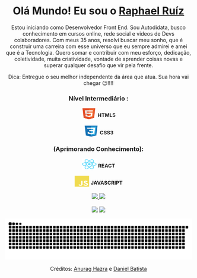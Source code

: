 <div>
  <h1 align="center">
    Olá Mundo! Eu sou o 
    <a href="https://www.linkedin.com/in/raphael-ru%C3%ADz-208b1a16a/">Raphael Ruíz</a>
  </h1>
  <p align="center">
    Estou iniciando como Desenvolvedor Front End. Sou Autodidata, busco conhecimento em cursos online, rede social e videos de Devs colaboradores. Com meus 35 anos, resolvi buscar meu sonho, que é construir uma carreira com esse universo que eu sempre admirei e amei que é a Tecnologia. Quero somar e contribuir com meu esforço, dedicação, coletividade, muita criatividade, vontade de aprender coisas novas e superar qualquer desafio que vir pela frente.
  </p>
  <p align="center">
    Dica: Entregue o seu melhor independente da área que atua. Sua hora vai chegar 😉️!!!!
  </p>
</div>

<h3 align="center">
  <p>Nível Intermediário :</p>
  <p>
    <img align="center" alt="HTML" height="30" width="40" src="https://raw.githubusercontent.com/devicons/devicon/master/icons/html5/html5-original.svg">
    <sub>HTML5</sub>
  </p>
  <p>
    <img align="center" alt="CSS" height="30" width="40" src="https://raw.githubusercontent.com/devicons/devicon/master/icons/css3/css3-original.svg">
    <sub>CSS3</sub>
  </p>
</h3>

<h3 align="center">
  <p>(Aprimorando Conhecimento):</p>
 <p>
  <img align="center" alt="React" height="30" width="40" src="https://raw.githubusercontent.com/devicons/devicon/master/icons/react/react-original.svg">
  <sub>REACT</sub>
 </p>
 <p>
  <img align="center" alt="Js" height="30" width="40" src="https://raw.githubusercontent.com/devicons/devicon/master/icons/javascript/javascript-plain.svg">
  <sub>JAVASCRIPT</sub>
 </p>
</h3>

<div align="center">
  <a href="https://github.com/raphaelruizr">
    <img height="150em" src="https://github-readme-stats.vercel.app/api?username=raphaelruizr&count_private=true&include_all_commits=true&show_icons=true&theme=dark&hide_border=false&show_owner=true"/>
    <img height="150em" src="https://github-readme-stats.vercel.app/api/top-langs/?username=raphaelruizr&theme=dark&hide_border=false&&layout=compact"/>
  </a>
</div>

<br>

<div align="center">
  <a href="https://www.linkedin.com/in/raphael-ru%C3%ADz-208b1a16a/" target="_blank"><img src="https://img.shields.io/badge/-LinkedIn-%230077B5?style=for-the-badge&logo=linkedin&logoColor=white" target="_blank"></a> 
  <a href="mailto:raphaelruiz.tecinfo@gmail.com"><img src="https://img.shields.io/badge/-Gmail-%23333?style=for-the-badge&logo=gmail&logoColor=white" target="_blank"></a>
</div>

<div align="center">

  ![Snake animation](https://github.com/raphaelruizr/raphaelruizr/blob/output/github-contribution-grid-snake.svg)
  
</div>

<div align="center">
    <p>Créditos: <a href="https://github.com/anuraghazra/github-readme-stats">Anurag Hazra</a> e <a href="https://github.com/danielbped">Daniel Batista</a></p>
</div>
